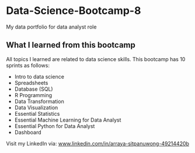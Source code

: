 # Data-Science-Bootcamp-8
My data portfolio for data analyst role

## What I learned from this bootcamp

All topics I learned are related to data science skills. This bootcamp has 10 sprints as follows:

- Intro to data science
- Spreadsheets
- Database (SQL)
- R Programming
- Data Transformation
- Data Visualization
- Essential Statistics
- Essential Machine Learning for Data Analyst
- Essential Python for Data Analyst
- Dashboard

Visit my LinkedIn via: www.linkedin.com/in/arraya-sitpanuwong-49214420b
